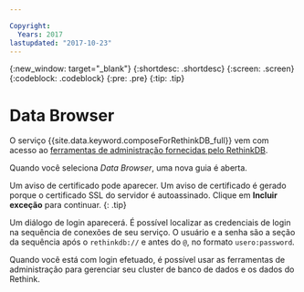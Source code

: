 ```yaml
---

Copyright:
  Years: 2017
lastupdated: "2017-10-23"
---
```


{:new_window: target="_blank"}
{:shortdesc: .shortdesc}
{:screen: .screen}
{:codeblock: .codeblock}
{:pre: .pre}
{:tip: .tip}

# Data Browser

O serviço {{site.data.keyword.composeForRethinkDB_full}} vem com acesso ao [ferramentas de administração fornecidas pelo RethinkDB](https://www.rethinkdb.com/docs/administration-tools/).

Quando você seleciona _Data Browser_, uma nova guia é aberta.

Um aviso de certificado pode aparecer. Um aviso de certificado é gerado porque o certificado SSL do servidor é autoassinado. Clique em **Incluir exceção** para continuar.
{: .tip}

Um diálogo de login aparecerá. É possível localizar as credenciais de login na sequência de conexões de seu serviço. O usuário e a senha são a seção da sequência após o `rethinkdb://` e antes do `@`, no formato `usero:password`.

Quando você está com login efetuado, é possível usar as ferramentas de administração para gerenciar seu cluster de banco de dados e os dados do Rethink. 
